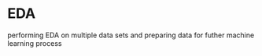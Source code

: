 # EDA
performing EDA on multiple data sets and preparing data for futher machine learning process


